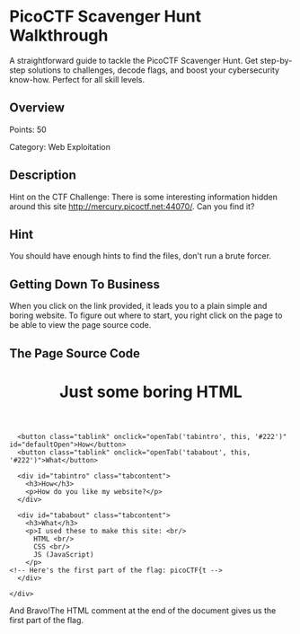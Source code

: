 # PicoCTF Scavenger Hunt Walkthrough
A straightforward guide to tackle the PicoCTF Scavenger Hunt. Get step-by-step solutions to challenges, decode flags, and boost your cybersecurity know-how. Perfect for all skill levels.

## Overview
Points: 50

Category: Web Exploitation

## Description
Hint on the CTF Challenge: There is some interesting information hidden around this site http://mercury.picoctf.net:44070/. Can you find it?

## Hint
You should have enough hints to find the files, don't run a brute forcer.

## Getting Down To Business
When you click on the link provided, it leads you to a plain simple and boring website. 
To figure out where to start, you right click on the page to be able to view the page source code. 

## The Page Source Code
<!doctype html>
<html>
  <head>
    <title>Scavenger Hunt</title>
    <link href="https://fonts.googleapis.com/css?family=Open+Sans|Roboto" rel="stylesheet">
    <link rel="stylesheet" type="text/css" href="mycss.css">
    <script type="application/javascript" src="myjs.js"></script>
  </head>

  <body>
    <div class="container">
      <header>
		<h1>Just some boring HTML</h1>
      </header>

      <button class="tablink" onclick="openTab('tabintro', this, '#222')" id="defaultOpen">How</button>
      <button class="tablink" onclick="openTab('tababout', this, '#222')">What</button>

      <div id="tabintro" class="tabcontent">
		<h3>How</h3>
		<p>How do you like my website?</p>
      </div>

      <div id="tababout" class="tabcontent">
		<h3>What</h3>
		<p>I used these to make this site: <br/>
		  HTML <br/>
		  CSS <br/>
		  JS (JavaScript)
		</p>
	<!-- Here's the first part of the flag: picoCTF{t -->
      </div>

    </div>

  </body>
</html>

And Bravo!The HTML comment at the end of the document gives us the first part of the flag. <!-- Here's the first part of the flag: picoCTF{t -->




